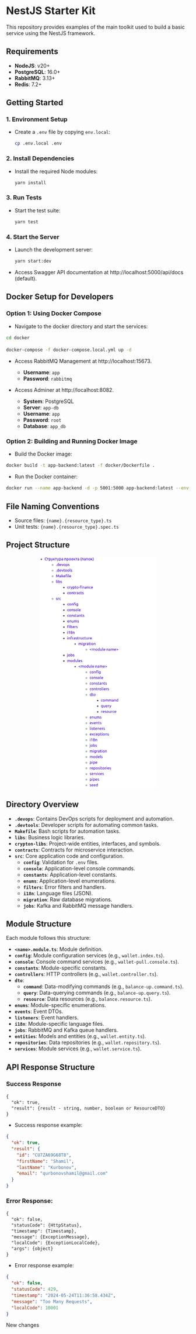 # NestJS Starter Kit

This repository provides examples of the main toolkit used to build a basic service using the NestJS framework.

## Requirements

- **NodeJS**: v20+
- **PostgreSQL**: 16.0+
- **RabbitMQ**: 3.13+
- **Redis**: 7.2+

## Getting Started

### 1. Environment Setup

- Create a `.env` file by copying `env.local`:
  ```bash
  cp .env.local .env
  ```
### 2. Install Dependencies
- Install the required Node modules:
  ```bash
  yarn install
  ```

### 3. Run Tests
- Start the test suite:
  ```bash
  yarn test
  ```

### 4. Start the Server
- Launch the development server:
  ```bash
  yarn start:dev
  ```

- Access Swagger API documentation at http://localhost:5000/api/docs (default).

## Docker Setup for Developers

### Option 1: Using Docker Compose
- Navigate to the docker directory and start the services:
```bash
cd docker

docker-compose -f docker-compose.local.yml up -d
```

- Access RabbitMQ Management at http://localhost:15673.
  - **Username**: `app`
  - **Password**: `rabbitmq`

- Access Adminer at http://localhost:8082.
  - **System**: PostgreSQL
  - **Server**: `app-db`
  - **Username**: `app`
  - **Password**: `root`
  - **Database**: `app_db`

### Option 2: Building and Running Docker Image
- Build the Docker image:
```bash
docker build -t app-backend:latest -f docker/Dockerfile .
```

- Run the Docker container:
```bash
docker run --name app-backend -d -p 5001:5000 app-backend:latest --env-file=.env
```

## File Naming Conventions

- Source files: `{name}.{resource_type}.ts`
- Unit tests: `{name}.{resource_type}.spec.ts`


## Project Structure
<p align="center">
  <img src="https://github.com/shamil8/nest-starter-kit/blob/main/docs/project_structure.png" width="320" alt="Img Project structure" />
</p>

## Directory Overview

- **`.devops`**: Contains DevOps scripts for deployment and automation.
- **`.devtools`**: Developer scripts for automating common tasks.
- **`Makefile`**: Bash scripts for automation tasks.
- **`libs`**: Business logic libraries.
- **`crypton-libs`**: Project-wide entities, interfaces, and symbols.
- **`contracts`**: Contracts for microservice interaction.
- **`src`**: Core application code and configuration.
  - **`config`**: Validation for `.env` files.
  - **`console`**: Application-level console commands.
  - **`constants`**: Application-level constants.
  - **`enums`**: Application-level enumerations.
  - **`filters`**: Error filters and handlers.
  - **`i18n`**: Language files (JSON).
  - **`migration`**: Raw database migrations.
  - **`jobs`**: Kafka and RabbitMQ message handlers.

## Module Structure

Each module follows this structure:

- **`<name>.module.ts`**: Module definition.
- **`config`**: Module configuration services (e.g., `wallet.index.ts`).
- **`console`**: Console command services (e.g., `wallet-pull.console.ts`).
- **`constants`**: Module-specific constants.
- **`controllers`**: HTTP controllers (e.g., `wallet.controller.ts`).
- **`dto`**:
  - **`command`**: Data-modifying commands (e.g., `balance-up.command.ts`).
  - **`query`**: Data-querying commands (e.g., `balance-up.query.ts`).
  - **`resource`**: Data resources (e.g., `balance.resource.ts`).
- **`enums`**: Module-specific enumerations.
- **`events`**: Event DTOs.
- **`listeners`**: Event handlers.
- **`i18n`**: Module-specific language files.
- **`jobs`**: RabbitMQ and Kafka queue handlers.
- **`entities`**: Models and entities (e.g., `wallet.entity.ts`).
- **`repositories`**: Data repositories (e.g., `wallet.repository.ts`).
- **`services`**: Module services (e.g., `wallet.service.ts`).


## API Response Structure

### Success Response
```
{
  "ok": true,
  "result": {result - string, number, boolean or ResourceDTO}
}
```

- Success response example:
```json
{
  "ok": true,
  "result": {
    "id": "CU7ZA69G68T8",
    "firstName": "Shamil",
    "lastName": "Kurbonov",
    "email": "qurbonovshamil@gmail.com"
  }
}
```

### Error Response:
```
{
  "ok": false,
  "statusCode": {HttpStatus},
  "timestamp": {Timestamp},
  "message": {ExceptionMessage},
  "localCode": {ExceptionLocalCode},
  "args": {object}
}
```

- Error response example:
```json
{
  "ok": false,
  "statusCode": 429,
  "timestamp": "2024-05-24T11:36:58.434Z",
  "message": "Too Many Requests",
  "localCode": 10001
}
```
New changes
